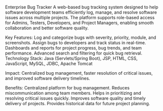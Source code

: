 Enterprise Bug Tracker
A web-based bug tracking system designed to help software development teams efficiently log, manage, and resolve software issues across multiple projects. The platform supports role-based access for Admins, Testers, Developers, and Project Managers, enabling smooth collaboration and better software quality.

Key Features:
Log and categorize bugs with severity, priority, module, and screenshots.
Assign bugs to developers and track status in real-time.
Dashboards and reports for project progress, bug trends, and team performance.
Advanced search and filtering for quick bug retrieval.
Technology Stack: Java (Servlets/Spring Boot), JSP, HTML, CSS, JavaScript, MySQL, JDBC, Apache Tomcat

Impact: Centralized bug management, faster resolution of critical issues, and improved software delivery timelines.

Benefits: Centralized platform for bug management. Reduces miscommunication among team members. 
Helps in prioritizing and resolving critical issues quickly.
Improves software quality and timely delivery of projects.
Provides historical data for future project planning. 
